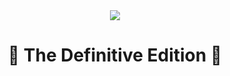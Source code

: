 <div align="center">
	<img src="https://cdn.discordapp.com/attachments/928682395346022420/935691736846581770/typewrite.gif">
	<h1 align="center">🎉 The Definitive Edition 🎉</h1>
	<br>
	<br>
	<br>
</div>
